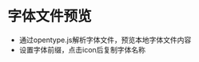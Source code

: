 # 字体文件预览

- 通过opentype.js解析字体文件，预览本地字体文件内容
- 设置字体前缀，点击icon后复制字体名称

<ClientOnly>
  <iconPreview />
</ClientOnly>
